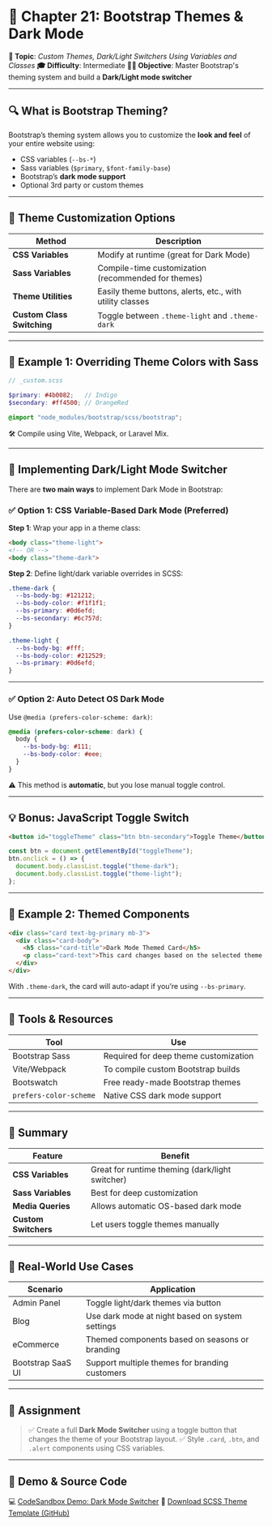 # 📘 **Chapter 21: Bootstrap Themes & Dark Mode**

**🎯 Topic**: *Custom Themes, Dark/Light Switchers Using Variables and Classes*
**🎓 Difficulty**: Intermediate
**🧑‍🎨 Objective**: Master Bootstrap's theming system and build a **Dark/Light mode switcher**

---

## 🔍 What is Bootstrap Theming?

Bootstrap’s theming system allows you to customize the **look and feel** of your entire website using:

* CSS variables (`--bs-*`)
* Sass variables (`$primary`, `$font-family-base`)
* Bootstrap’s **dark mode support**
* Optional 3rd party or custom themes

---

## 🎨 Theme Customization Options

| Method                     | Description                                              |
| -------------------------- | -------------------------------------------------------- |
| **CSS Variables**          | Modify at runtime (great for Dark Mode)                  |
| **Sass Variables**         | Compile-time customization (recommended for themes)      |
| **Theme Utilities**        | Easily theme buttons, alerts, etc., with utility classes |
| **Custom Class Switching** | Toggle between `.theme-light` and `.theme-dark`          |

---

## 🧪 Example 1: Overriding Theme Colors with Sass

```scss
// _custom.scss

$primary: #4b0082;   // Indigo
$secondary: #ff4500; // OrangeRed

@import "node_modules/bootstrap/scss/bootstrap";
```

🛠️ Compile using Vite, Webpack, or Laravel Mix.

---

## 🌙 Implementing Dark/Light Mode Switcher

There are **two main ways** to implement Dark Mode in Bootstrap:

### ✅ Option 1: CSS Variable-Based Dark Mode (Preferred)

**Step 1**: Wrap your app in a theme class:

```html
<body class="theme-light">
<!-- OR -->
<body class="theme-dark">
```

**Step 2**: Define light/dark variable overrides in SCSS:

```scss
.theme-dark {
  --bs-body-bg: #121212;
  --bs-body-color: #f1f1f1;
  --bs-primary: #0d6efd;
  --bs-secondary: #6c757d;
}

.theme-light {
  --bs-body-bg: #fff;
  --bs-body-color: #212529;
  --bs-primary: #0d6efd;
}
```

---

### ✅ Option 2: Auto Detect OS Dark Mode

Use `@media (prefers-color-scheme: dark)`:

```scss
@media (prefers-color-scheme: dark) {
  body {
    --bs-body-bg: #111;
    --bs-body-color: #eee;
  }
}
```

⚠️ This method is **automatic**, but you lose manual toggle control.

---

## 💡 Bonus: JavaScript Toggle Switch

```html
<button id="toggleTheme" class="btn btn-secondary">Toggle Theme</button>
```

```js
const btn = document.getElementById("toggleTheme");
btn.onclick = () => {
  document.body.classList.toggle("theme-dark");
  document.body.classList.toggle("theme-light");
};
```

---

## 🧪 Example 2: Themed Components

```html
<div class="card text-bg-primary mb-3">
  <div class="card-body">
    <h5 class="card-title">Dark Mode Themed Card</h5>
    <p class="card-text">This card changes based on the selected theme.</p>
  </div>
</div>
```

With `.theme-dark`, the card will auto-adapt if you’re using `--bs-primary`.

---

## 🧰 Tools & Resources

| Tool                   | Use                                   |
| ---------------------- | ------------------------------------- |
| Bootstrap Sass         | Required for deep theme customization |
| Vite/Webpack           | To compile custom Bootstrap builds    |
| Bootswatch             | Free ready-made Bootstrap themes      |
| `prefers-color-scheme` | Native CSS dark mode support          |

---

## 🧠 Summary

| Feature              | Benefit                                         |
| -------------------- | ----------------------------------------------- |
| **CSS Variables**    | Great for runtime theming (dark/light switcher) |
| **Sass Variables**   | Best for deep customization                     |
| **Media Queries**    | Allows automatic OS-based dark mode             |
| **Custom Switchers** | Let users toggle themes manually                |

---

## 💼 Real-World Use Cases

| Scenario          | Application                                     |
| ----------------- | ----------------------------------------------- |
| Admin Panel       | Toggle light/dark themes via button             |
| Blog              | Use dark mode at night based on system settings |
| eCommerce         | Themed components based on seasons or branding  |
| Bootstrap SaaS UI | Support multiple themes for branding customers  |

---

## 📝 Assignment

> ✅ Create a full **Dark Mode Switcher** using a toggle button that changes the theme of your Bootstrap layout.
> ✅ Style `.card`, `.btn`, and `.alert` components using CSS variables.

---

## 🔗 Demo & Source Code

💻 [CodeSandbox Demo: Dark Mode Switcher](https://codesandbox.io/s/bootstrap-dark-mode-switcher)
🧾 [Download SCSS Theme Template (GitHub)](https://github.com/twbs/bootstrap-themes)
